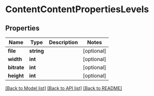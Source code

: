 # ContentContentPropertiesLevels

## Properties
Name | Type | Description | Notes
------------ | ------------- | ------------- | -------------
**file** | **string** |  | [optional] 
**width** | **int** |  | [optional] 
**bitrate** | **int** |  | [optional] 
**height** | **int** |  | [optional] 

[[Back to Model list]](../README.md#documentation-for-models) [[Back to API list]](../README.md#documentation-for-api-endpoints) [[Back to README]](../README.md)


